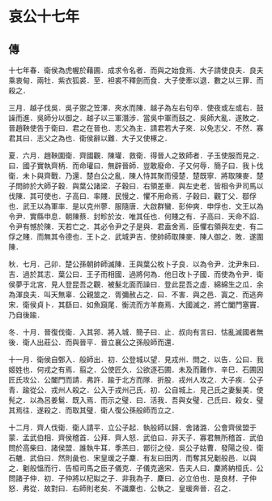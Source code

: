 # 哀公十七年
## 傳

十七年春．衛侯為虎幄於藉圃．成求令名者．而與之始食焉．大子請使良夫．良夫乘衷甸．兩牡．紫衣狐裘．至．袒裘不釋劍而食．大子使牽以退．數之以三罪．而殺之．

三月．越子伐吳．吳子禦之笠澤．夾水而陳．越子為左右句卒．使夜或左或右．鼓譟而進．吳師分以御之．越子以三軍潛涉．當吳中軍而鼓之．吳師大亂．遂敗之．晉趙鞅使告于衛曰．君之在晉也．志父為主．請君若大子來．以免志父．不然．寡君其曰．志父之為也．衛侯辭以難．大子又使椓之．

夏．六月．趙鞅圍衛．齊國觀．陳瓘．救衛．得晉人之致師者．子玉使服而見之．曰．國子實執齊柄．而命瓘曰．無辟晉師．豈敢廢命．子又何辱．簡子曰．我卜伐衛．未卜與齊戰．乃還．楚白公之亂．陳人恃其聚而侵楚．楚既寧．將取陳麥．楚子問帥於大師子穀．與葉公諸梁．子穀曰．右領差車．與左史老．皆相令尹司馬以伐陳．其可使也．子高曰．率賤．民慢之．懼不用命焉．子穀曰．觀丁父．鄀俘也．武王以為軍率．是以克州蓼．服隨唐．大啟群蠻．彭仲爽．申俘也．文王以為令尹．實縣申息．朝陳蔡．封畛於汝．唯其任也．何賤之有．子高曰．天命不諂．令尹有憾於陳．天若亡之．其必令尹之子是與．君盍舍焉．臣懼右領與左史．有二俘之賤．而無其令德也．王卜之．武城尹吉．使帥師取陳麥．陳人御之．敗．遂圍陳．

秋．七月．己卯．楚公孫朝帥師滅陳．王與葉公枚卜子良．以為令尹．沈尹朱曰．吉．過於其志．葉公曰．王子而相國．過將何為．他日改卜子國．而使為令尹．衛侯夢于北宮．見人登昆吾之觀．被髮北面而譟曰．登此昆吾之虛．綿綿生之瓜．余為渾良夫．叫天無辜．公親筮之．胥彌赦占之．曰．不害．與之邑．寘之．而逃奔宋．衛侯貞卜．其繇曰．如魚竀尾．衡流而方羊裔焉．大國滅之．將亡闔門塞竇．乃自後踰．

冬．十月．晉復伐衛．入其郛．將入城．簡子曰．止．叔向有言曰．怙亂滅國者無後．衛人出莊公．而與晉平．晉立襄公之孫般師而還．

十一月．衛侯自鄄入．般師出．初．公登城以望．見戎州．問之．以告．公曰．我姬姓也．何戎之有焉．翦之．公使匠久．公欲逐石圃．未及而難作．辛巳．石圃因匠氏攻公．公闔門而請．弗許．踰于北方而隊．折股．戎州人攻之．大子疾．公子青．踰從公．戎州人殺之．公入于戎州己氏．初．公自城上．見己氏之妻髮美．使髡之．以為呂姜鬄．既入焉．而示之璧．曰．活我．吾與女璧．己氏曰．殺女．璧其焉往．遂殺之．而取其璧．衛人復公孫般師而立之．

十二月．齊人伐衛．衛人請平．立公子起．執般師以歸．舍諸潞．公會齊侯盟于蒙．孟武伯相．齊侯稽首．公拜．齊人怒．武伯曰．非天子．寡君無所稽首．武伯問於高柴曰．諸侯盟．誰執牛耳．季羔曰．鄫衍之役．吳公子姑曹．發陽之役．衛石魋．武伯曰．然則彘也．宋皇瑗之子麇．有友曰田丙．而奪其兄劖般邑．以與之．劖般慍而行．告桓司馬之臣子儀克．子儀克適宋．告夫人曰．麇將納桓氏．公問諸子仲．初．子仲將以杞姒之子．非我為子．麇曰．必立伯也．是良材．子仲怒．弗從．故對曰．右師則老矣．不識麇也．公執之．皇瑗奔晉．召之．

